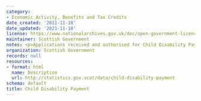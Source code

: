 ```yaml
---
category:
- Economic Activity, Benefits and Tax Credits
date_created: '2021-11-18'
date_updated: '2021-11-18'
license: https://www.nationalarchives.gov.uk/doc/open-government-licence/version/3/
maintainer: Scottish Government
notes: <p>Applications received and authorised for Child Disability Payment</p>
organization: Scottish Government
records: null
resources:
- format: html
  name: Description
  url: http://statistics.gov.scot/data/child-disability-payment
schema: default
title: Child Disability Payment
---
```

